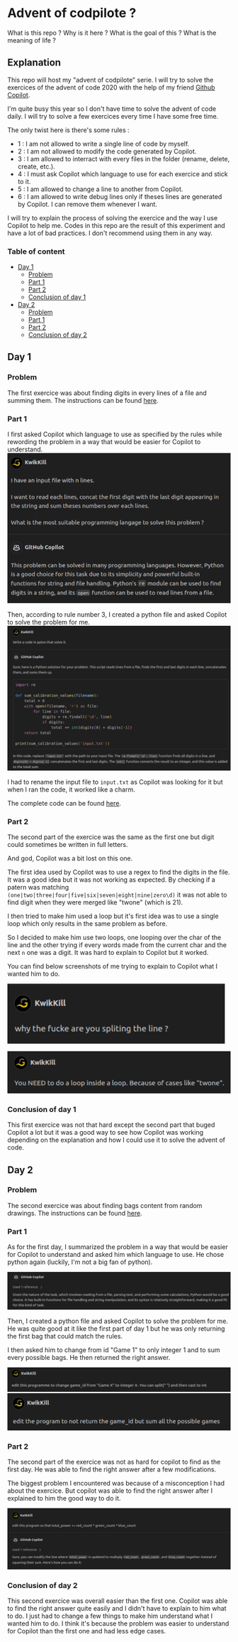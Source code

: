 # Advent of codpilote ?

What is this repo ? Why is it here ? What is the goal of this ? What is the meaning of life ?

## Explanation
This repo will host my "advent of codpilote" serie. I will try to solve the exercices of the advent of code 2020 with the help of my friend [Github Copilot](https://copilot.github.com/). 

I'm quite busy this year so I don't have time to solve the advent of code daily. I will try to solve a few exercices every time I have some free time.

The only twist here is there's some rules :
- 1 : I am not allowed to write a single line of code by myself.
- 2 : I am not allowed to modify the code generated by Copilot.
- 3 : I am allowed to interract with every files in the folder (rename, delete, create, etc.).
- 4 : I must ask Copilot which language to use for each exercice and stick to it.
- 5 : I am allowed to change a line to another from Copilot.
- 6 : I am allowed to write debug lines only if theses lines are generated by Copilot. I can remove them whenever I want.

I will try to explain the process of solving the exercice and the way I use Copilot to help me.
Codes in this repo are the result of this experiment and have a lot of bad practices. I don't recommend using them in any way.

### Table of content

- [Day 1](#day-1)
    - [Problem](#problem)
    - [Part 1](#part-1)
    - [Part 2](#part-2)
    - [Conclusion of day 1](#conclusion-of-day-1)
- [Day 2](#day-2)
    - [Problem](#problem-1)
    - [Part 1](#part-1-1)
    - [Part 2](#part-2-1)
    - [Conclusion of day 2](#conclusion-of-day-2)


## Day 1
### Problem

The first exercice was about finding digits in every lines of a file and summing them. The instructions can be found [here](https://adventofcode.com/2023/day/1).

### Part 1

I first asked Copilot which language to use as specified by the rules while rewording the problem in a way that would be easier for Copilot to understand.
![Copilot language choice](day-1/assets/language-choice.png)

Then, according to rule number 3, I created a python file and asked Copilot to solve the problem for me.
![Average Copilot chad](day-1/assets/probleme-solve.png)

I had to rename the input file to `input.txt` as Copilot was looking for it but when I ran the code, it worked like a charm.

The complete code can be found [here](day-1/main.py).

### Part 2

The second part of the exercice was the same as the first one but digit could sometimes be written in full letters.

And god, Copilot was a bit lost on this one.

The first idea used by Copilot was to use a regex to find the digits in the file. It was a good idea but it was not working as expected. By checking if a patern was matching `(one|two|three|four|five|six|seven|eight|nine|zero\d)` it was not able to find digit when they were merged like "twone" (which is 21).

I then tried to make him used a loop but it's first idea was to use a single loop which only results in the same problem as before.

So I decided to make him use two loops, one looping over the char of the line and the other trying if every words made from the current char and the next `n` one was a digit. It was hard to explain to Copilot but it worked.

You can find below screenshots of me trying to explain to Copilot what I wanted him to do.

![He made me crying](day-1/assets/copilot-is-dumb.png)

![Please, focus](day-1/assets/please-copilot.png)

### Conclusion of day 1

This first exercice was not that hard except the second part that buged Copilot a lot but it was a good way to see how Copilot was working depending on the explanation and how I could use it to solve the advent of code.

## Day 2
### Problem

The second exercice was about finding bags content from random drawings. The instructions can be found [here](https://adventofcode.com/2023/day/2).

### Part 1

As for the first day, I summarized the problem in a way that would be easier for Copilot to understand and asked him which language to use. He chose python again (luckily, I'm not a big fan of python).

![He likes python too !](day-2/assets/language-choice.png)

Then, I created a python file and asked Copilot to solve the problem for me. He was quite good at it like the first part of day 1 but he was only returning the first bag that could match the rules.

I then asked him to change from id "Game 1" to only integer 1 and to sum every possible bags. He then returned the right answer.

![Come on !](day-2/assets/id-change.png)
![You got this !](day-2/assets/sum-ids.png)

### Part 2

The second part of the exercice was not as hard for copilot to find as the first day. He was able to find the right answer after a few modifications.

The biggest problem I encountered was because of a misconception I had about the exercice. But copilot was able to find the right answer after I explained to him the good way to do it.

![GJ my boi](day-2/assets/part-two.png)

### Conclusion of day 2

This second exercice was overall easier than the first one. Copilot was able to find the right answer quite easily and I didn't have to explain to him what to do. I just had to change a few things to make him understand what I wanted him to do. I think it's because the problem was easier to understand for Copilot than the first one and had less edge cases.